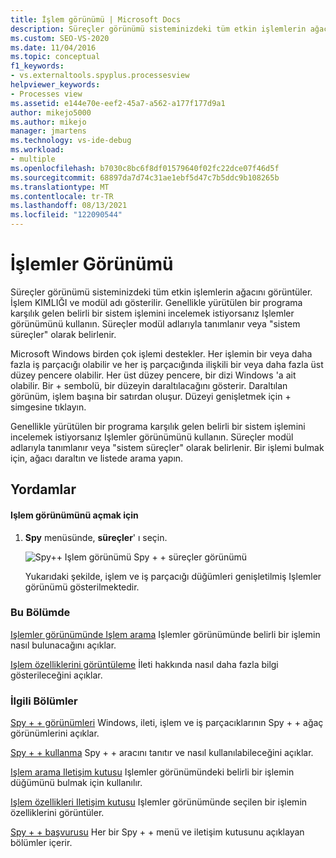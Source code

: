 ```yaml
---
title: İşlem görünümü | Microsoft Docs
description: Süreçler görünümü sisteminizdeki tüm etkin işlemlerin ağacını görüntüler. İçeriği ve kullanımları hakkında bilgi edinin ve daha fazla bilgi için bağlantıları izleyin.
ms.custom: SEO-VS-2020
ms.date: 11/04/2016
ms.topic: conceptual
f1_keywords:
- vs.externaltools.spyplus.processesview
helpviewer_keywords:
- Processes view
ms.assetid: e144e70e-eef2-45a7-a562-a177f177d9a1
author: mikejo5000
ms.author: mikejo
manager: jmartens
ms.technology: vs-ide-debug
ms.workload:
- multiple
ms.openlocfilehash: b7030c8bc6f8df01579640f02fc22dce07f46d5f
ms.sourcegitcommit: 68897da7d74c31ae1ebf5d47c7b5ddc9b108265b
ms.translationtype: MT
ms.contentlocale: tr-TR
ms.lasthandoff: 08/13/2021
ms.locfileid: "122090544"
---
```

# <a name="processes-view"></a>İşlemler Görünümü
Süreçler görünümü sisteminizdeki tüm etkin işlemlerin ağacını görüntüler. İşlem KIMLIĞI ve modül adı gösterilir. Genellikle yürütülen bir programa karşılık gelen belirli bir sistem işlemini incelemek istiyorsanız Işlemler görünümünü kullanın. Süreçler modül adlarıyla tanımlanır veya "sistem süreçler" olarak belirlenir.

 Microsoft Windows birden çok işlemi destekler. Her işlemin bir veya daha fazla iş parçacığı olabilir ve her iş parçacığında ilişkili bir veya daha fazla üst düzey pencere olabilir. Her üst düzey pencere, bir dizi Windows 'a ait olabilir. Bir + sembolü, bir düzeyin daraltılacağını gösterir. Daraltılan görünüm, işlem başına bir satırdan oluşur. Düzeyi genişletmek için + simgesine tıklayın.

 Genellikle yürütülen bir programa karşılık gelen belirli bir sistem işlemini incelemek istiyorsanız Işlemler görünümünü kullanın. Süreçler modül adlarıyla tanımlanır veya "sistem süreçler" olarak belirlenir. Bir işlemi bulmak için, ağacı daraltın ve listede arama yapın.

## <a name="procedures"></a>Yordamlar

#### <a name="to-open-the-processes-view"></a>Işlem görünümünü açmak için

1. **Spy** menüsünde, **süreçler**' ı seçin.

   ![Spy&#43;&#43; Işlem görünümü](../debugger/media/spy--_processes.png "Spy + + _Processes") Spy + + süreçler görünümü

   Yukarıdaki şekilde, işlem ve iş parçacığı düğümleri genişletilmiş Işlemler görünümü gösterilmektedir.

### <a name="in-this-section"></a>Bu Bölümde
 [Işlemler görünümünde Işlem arama](../debugger/how-to-search-for-a-process-in-processes-view.md) Işlemler görünümünde belirli bir işlemin nasıl bulunacağını açıklar.

 [Işlem özelliklerini görüntüleme](../debugger/how-to-display-process-properties.md) İleti hakkında nasıl daha fazla bilgi gösterileceğini açıklar.

### <a name="related-sections"></a>İlgili Bölümler
 [Spy + + görünümleri](../debugger/spy-increment-views.md) Windows, ileti, işlem ve iş parçacıklarının Spy + + ağaç görünümlerini açıklar.

 [Spy + + kullanma](../debugger/using-spy-increment.md) Spy + + aracını tanıtır ve nasıl kullanılabileceğini açıklar.

 [Işlem arama Iletişim kutusu](../debugger/process-search-dialog-box.md) Işlemler görünümündeki belirli bir işlemin düğümünü bulmak için kullanılır.

 [Işlem özellikleri Iletişim kutusu](../debugger/process-properties-dialog-box.md) Işlemler görünümünde seçilen bir işlemin özelliklerini görüntüler.

 [Spy + + başvurusu](../debugger/spy-increment-reference.md) Her bir Spy + + menü ve iletişim kutusunu açıklayan bölümler içerir.